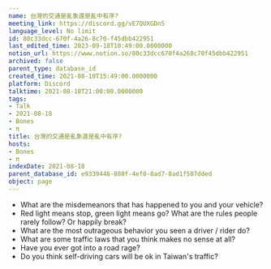 ```yaml
---
name: 台灣的交通是亂象還是亂中有序?
meeting_link: https://discord.gg/vE7QUXGDnS
language_level: No limit
id: 80c33dcc-670f-4a26-8c70-f45dbb422951
last_edited_time: 2023-09-18T10:49:00.0000000
notion_url: https://www.notion.so/80c33dcc670f4a268c70f45dbb422951
archived: false
parent_type: database_id
created_time: 2021-08-10T15:49:00.0000000
platform: Discord
talktime: 2021-08-18T21:00:00.0000000
tags:
- Talk
- 2021-08-18
- Bones
- π
title: 台灣的交通是亂象還是亂中有序?
hosts:
- Bones
- π
indexDate: 2021-08-18
parent_database_id: e9339446-880f-4ef0-8ad7-8ad1f507dded
object: page
---
```


   - What are the misdemeanors that has happened to you and your vehicle?
   - Red light means stop, green light means go?
What are the rules people rarely follow? Or happily break?
   - What are the most outrageous behavior you seen a driver / rider do?
   - What are some traffic laws that you think makes no sense at all?
   - Have you ever got into a road rage?
   - Do you think self-driving cars will be ok in Taiwan's traffic?











